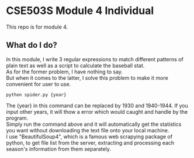 # CSE503S Module 4 Individual
This repo is for module 4.  

## What do I do?
In this module, I write 3 regular expressions to match different patterns of plain text as well as a script to calculate the baseball stat.  
As for the former problem, I have nothing to say.  
But when it comes to the latter, I solve this problem to make it more convenient for user to use.

```
python spider.py {year}
```

The {year} in this command can be replaced by 1930 and 1940-1944. If you input other years, it will thow a error which would caught and handle by the program.  
Simply run the command above and it will automatically get the statistics you want without downloading the text file onto your local machine.  
I use "BeautifulSoup4", which is a famous web scrapying package of python, to get file list from the server, extracting and processing each season's information from them separately.